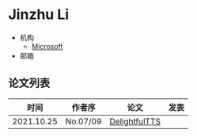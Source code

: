 # Jinzhu Li

- 机构
  - [Microsoft](../Institutions/USA-Microsoft.md)
- 邮箱

## 论文列表

| 时间 | 作者序 | 论文 | 发表 |
|:-:|:-:|---|---|
| 2021.10.25 | No.07/09 | [DelightfulTTS](../Models/TTS2_Acoustic/2021.10.25_DelightfulTTS.md) | 